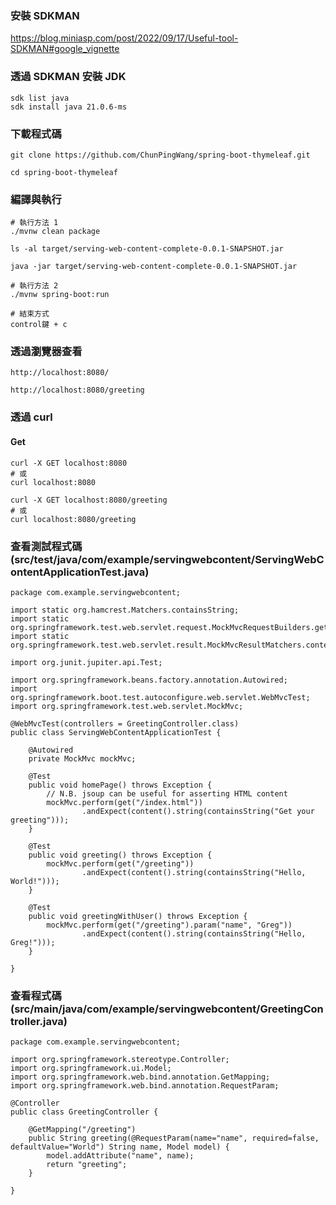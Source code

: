 ### 安裝 SDKMAN
https://blog.miniasp.com/post/2022/09/17/Useful-tool-SDKMAN#google_vignette

### 透過 SDKMAN 安裝 JDK
```
sdk list java
sdk install java 21.0.6-ms
```

### 下載程式碼
```
git clone https://github.com/ChunPingWang/spring-boot-thymeleaf.git

cd spring-boot-thymeleaf
```

### 編譯與執行
```
# 執行方法 1
./mvnw clean package

ls -al target/serving-web-content-complete-0.0.1-SNAPSHOT.jar

java -jar target/serving-web-content-complete-0.0.1-SNAPSHOT.jar

# 執行方法 2
./mvnw spring-boot:run

# 結束方式
control鍵 + c
```
### 透過瀏覽器查看
```
http://localhost:8080/

http://localhost:8080/greeting

```
### 透過 curl
#### Get
```
curl -X GET localhost:8080
# 或
curl localhost:8080

curl -X GET localhost:8080/greeting
# 或
curl localhost:8080/greeting
```
### 查看測試程式碼 (src/test/java/com/example/servingwebcontent/ServingWebContentApplicationTest.java)
```gherkin
package com.example.servingwebcontent;

import static org.hamcrest.Matchers.containsString;
import static org.springframework.test.web.servlet.request.MockMvcRequestBuilders.get;
import static org.springframework.test.web.servlet.result.MockMvcResultMatchers.content;

import org.junit.jupiter.api.Test;

import org.springframework.beans.factory.annotation.Autowired;
import org.springframework.boot.test.autoconfigure.web.servlet.WebMvcTest;
import org.springframework.test.web.servlet.MockMvc;

@WebMvcTest(controllers = GreetingController.class)
public class ServingWebContentApplicationTest {

	@Autowired
	private MockMvc mockMvc;

	@Test
	public void homePage() throws Exception {
		// N.B. jsoup can be useful for asserting HTML content
		mockMvc.perform(get("/index.html"))
				.andExpect(content().string(containsString("Get your greeting")));
	}

	@Test
	public void greeting() throws Exception {
		mockMvc.perform(get("/greeting"))
				.andExpect(content().string(containsString("Hello, World!")));
	}

	@Test
	public void greetingWithUser() throws Exception {
		mockMvc.perform(get("/greeting").param("name", "Greg"))
				.andExpect(content().string(containsString("Hello, Greg!")));
	}

}
```
### 查看程式碼 (src/main/java/com/example/servingwebcontent/GreetingController.java)
```gherkin
package com.example.servingwebcontent;

import org.springframework.stereotype.Controller;
import org.springframework.ui.Model;
import org.springframework.web.bind.annotation.GetMapping;
import org.springframework.web.bind.annotation.RequestParam;

@Controller
public class GreetingController {

	@GetMapping("/greeting")
	public String greeting(@RequestParam(name="name", required=false, defaultValue="World") String name, Model model) {
		model.addAttribute("name", name);
		return "greeting";
	}

}
```

